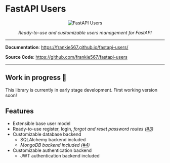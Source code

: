 # FastAPI Users

<p align="center">
  <img src="https://raw.githubusercontent.com/frankie567/fastapi-users/master/logo.svg?sanitize=true" alt="FastAPI Users">
</p>

<p align="center">
    <em>Ready-to-use and customizable users management for FastAPI </em>
</p>

---

**Documentation**: <a href="https://frankie567.github.io/fastapi-users/" target="_blank">https://frankie567.github.io/fastapi-users/</a>

**Source Code**: <a href="https://github.com/frankie567/fastapi-users" target="_blank">https://github.com/frankie567/fastapi-users</a>

---

## Work in progress 🚧

This library is currently in early stage development. First working version soon!

## Features

* Extensible base user model
* Ready-to-use register, login, *forgot and reset password routes ([#3](https://github.com/frankie567/fastapi-users/issues/3))*
* Customizable database backend
    * SQLAlchemy backend included
    * *MongoDB backend included ([#4](https://github.com/frankie567/fastapi-users/issues/4))*
* Customizable authentication backend
    * JWT authentication backend included
